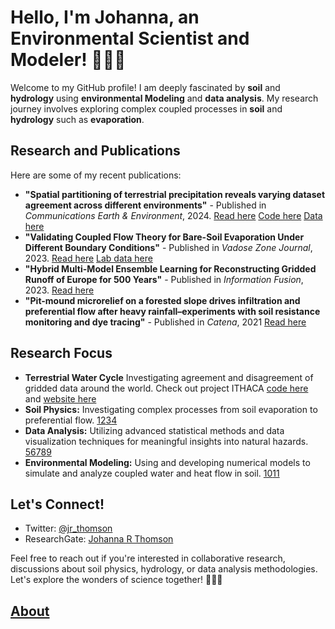 # Hello, I'm Johanna, an Environmental Scientist and Modeler! 👩‍🔬🌱

Welcome to my GitHub profile! I am deeply fascinated by **soil** and **hydrology** using **environmental Modeling** and **data analysis**. My research journey involves exploring complex coupled processes in **soil** and **hydrology** such as **evaporation**. 

## Research and Publications

Here are some of my recent publications:
- **"Spatial partitioning of terrestrial precipitation reveals varying dataset agreement across different environments"** - Published in *Communications Earth & Environment*, 2024. [Read here](https://doi.org/10.1038/s43247-024-01377-9) [Code here](https://github.com/imarkonis/ithaca/tree/main/projects/partition_evap) [Data here](https://zenodo.org/records/10836849)
- **"Validating Coupled Flow Theory for Bare-Soil Evaporation Under Different Boundary Conditions"** - Published in *Vadose Zone Journal*, 2023. [Read here](https://doi.org/10.1002/vzj2.20277) [Lab data here](https://doi.org/10.24355/dbbs.084-202308301744-0.) 
- **"Hybrid Multi-Model Ensemble Learning for Reconstructing Gridded Runoff of Europe for 500 Years"** - Published in *Information Fusion*, 2023. [Read here](https://doi.org/10.1016/j.inffus.2023.101807)
- **"Pit-mound microrelief on a forested slope drives infiltration and preferential flow after heavy rainfall–experiments with soil resistance monitoring and dye tracing"** - Published in *Catena*, 2021 [Read here](https://doi.org/10.1016/j.catena.2023.107231)

## Research Focus
- **Terrestrial Water Cycle** Investigating agreement and disagreement of gridded data around the world. Check out project ITHACA [code here](https://github.com/imarkonis/ithaca) and [website here](https://yannismarkonis.wordpress.com/ithaca/)
- **Soil Physics:** Investigating complex processes from soil evaporation to preferential flow. [1](10.1002/vzj2.20277)[2](10.1016/j.catena.2023.107231)[3](10.1029/2020WR028513)[4](10.1016/j.advwatres.2019.103394)
- **Data Analysis:** Utilizing advanced statistical methods and data visualization techniques for meaningful insights into natural hazards. [5](10.5194/nhess-22-3501-2022)[6](https://doi.org/10.1016/j.jhydrol.2021.127002)[7](10.1016/j.scitotenv.2022.156304)[8](10.1016/j.scitotenv.2021.151805)[9](10.1016/j.geoderma.2021.114945)
- **Environmental Modeling:** Using and developing numerical models to simulate and analyze coupled water and heat flow in soil. [10](10.1016/j.advengsoft.2022.103278)[11](10.1016/j.jhydrol.2018.12.045)

## Let's Connect!

- Twitter: [@jr_thomson](https://twitter.com/J_R_Thomson)
- ResearchGate: [Johanna R Thomson](https://www.researchgate.net/profile/Johanna-Thomson)

Feel free to reach out if you're interested in collaborative research, discussions about soil physics, hydrology, or data analysis methodologies. Let's explore the wonders of science together! 🌱🔬💧

## [About](https://jorub.github.io/stuff/about)
